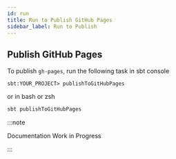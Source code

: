 ```yaml
---
id: run
title: Run to Publish GitHub Pages
sidebar_label: Run to Publish
---
```


## Publish GitHub Pages

To publish `gh-pages`, run the following task in sbt console
```sbtshell
sbt:YOUR_PROJECT> publishToGitHubPages 
```
or in bash or zsh
```bash
sbt publishToGitHubPages 
```


:::note

Documentation Work in Progress

:::

